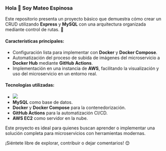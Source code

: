### Hola 👋 Soy Mateo Espinosa

Este repositorio presenta un proyecto básico que demuestra cómo crear un CRUD utilizando **Express** y **MySQL** con una arquitectura organizada mediante control de rutas. 🚀  

#### Características principales:  
- Configuración lista para implementar con **Docker** y **Docker Compose**.  
- Automatización del proceso de subida de imágenes del microservicio a **Docker Hub** mediante **GitHub Actions**.  
- Implementación en una instancia de **AWS**, facilitando la visualización y uso del microservicio en un entorno real.  

#### Tecnologías utilizadas:
- <img src = "https://img.shields.io/badge/express.js-%23404d59.svg?style=for-the-badge&logo=express&logoColor=%2361DAFB">
- **MySQL** como base de datos.  
- **Docker** y **Docker Compose** para la contenedorización.  
- **GitHub Actions** para la automatización CI/CD.  
- **AWS EC2** como servidor en la nube.  

Este proyecto es ideal para quienes buscan aprender o implementar una solución completa para microservicios con herramientas modernas.  

¡Siéntete libre de explorar, contribuir o dejar comentarios! 😊  

